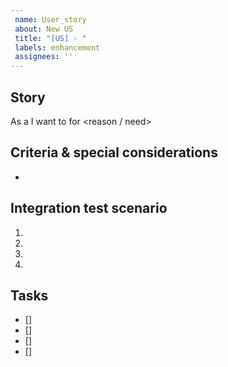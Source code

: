 ```yaml
---
 name: User_story
 about: New US
 title: "[US] - "
 labels: enhancement
 assignees: ''
---
```


## Story

As a <persona> I want to <action> for <reason / need>

## Criteria & special considerations

-

## Integration test scenario

1.
2.
3.
4.

## Tasks

- []
- []
- []
- []
